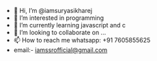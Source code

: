 - 👋 Hi, I’m @iamsuryasikharej
- 👀 I’m interested in programming
- 🌱 I’m currently learning javascript and c
- 💞️ I’m looking to collaborate on ...
- 📫 How to reach me whatsapp: +91 7605855625
-  email:- iamssrofficial@gmail.com

<!---
iamsuryasikharej/iamsuryasikharej is a ✨ special ✨ repository because its `README.md` (this file) appears on your GitHub profile.
You can click the Preview link to take a look at your changes.
--->
